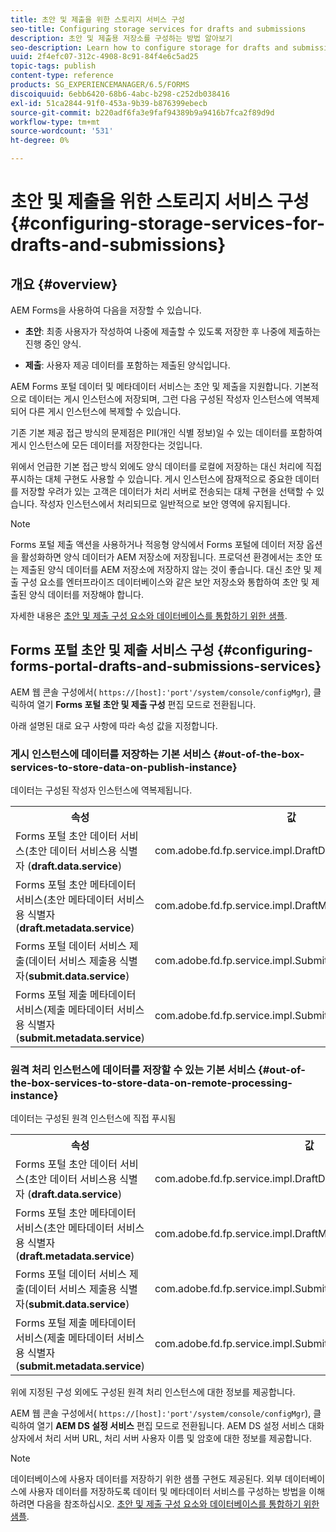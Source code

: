 ```yaml
---
title: 초안 및 제출을 위한 스토리지 서비스 구성
seo-title: Configuring storage services for drafts and submissions
description: 초안 및 제출용 저장소를 구성하는 방법 알아보기
seo-description: Learn how to configure storage for drafts and submissions
uuid: 2f4efc07-312c-4908-8c91-84f4e6c5ad25
topic-tags: publish
content-type: reference
products: SG_EXPERIENCEMANAGER/6.5/FORMS
discoiquuid: 6ebb6420-68b6-4abc-b298-c252db038416
exl-id: 51ca2844-91f0-453a-9b39-b876399ebecb
source-git-commit: b220adf6fa3e9faf94389b9a9416b7fca2f89d9d
workflow-type: tm+mt
source-wordcount: '531'
ht-degree: 0%

---
```


# 초안 및 제출을 위한 스토리지 서비스 구성 {#configuring-storage-services-for-drafts-and-submissions}

## 개요 {#overview}

AEM Forms을 사용하여 다음을 저장할 수 있습니다.

* **초안**: 최종 사용자가 작성하여 나중에 제출할 수 있도록 저장한 후 나중에 제출하는 진행 중인 양식.

* **제출**: 사용자 제공 데이터를 포함하는 제출된 양식입니다.

AEM Forms 포털 데이터 및 메타데이터 서비스는 초안 및 제출을 지원합니다. 기본적으로 데이터는 게시 인스턴스에 저장되며, 그런 다음 구성된 작성자 인스턴스에 역복제되어 다른 게시 인스턴스에 복제할 수 있습니다.

기존 기본 제공 접근 방식의 문제점은 PII(개인 식별 정보)일 수 있는 데이터를 포함하여 게시 인스턴스에 모든 데이터를 저장한다는 것입니다.

위에서 언급한 기본 접근 방식 외에도 양식 데이터를 로컬에 저장하는 대신 처리에 직접 푸시하는 대체 구현도 사용할 수 있습니다. 게시 인스턴스에 잠재적으로 중요한 데이터를 저장할 우려가 있는 고객은 데이터가 처리 서버로 전송되는 대체 구현을 선택할 수 있습니다. 작성자 인스턴스에서 처리되므로 일반적으로 보안 영역에 유지됩니다.

>[!NOTE]
>
>Forms 포털 제출 액션을 사용하거나 적응형 양식에서 Forms 포털에 데이터 저장 옵션을 활성화하면 양식 데이터가 AEM 저장소에 저장됩니다. 프로덕션 환경에서는 초안 또는 제출된 양식 데이터를 AEM 저장소에 저장하지 않는 것이 좋습니다. 대신 초안 및 제출 구성 요소를 엔터프라이즈 데이터베이스와 같은 보안 저장소와 통합하여 초안 및 제출된 양식 데이터를 저장해야 합니다.
>
>자세한 내용은 [초안 및 제출 구성 요소와 데이터베이스를 통합하기 위한 샘플](/help/forms/using/integrate-draft-submission-database.md).

## Forms 포털 초안 및 제출 서비스 구성 {#configuring-forms-portal-drafts-and-submissions-services}

AEM 웹 콘솔 구성에서( `https://[host]:'port'/system/console/configMgr`), 클릭하여 열기 **Forms 포털 초안 및 제출 구성** 편집 모드로 전환됩니다.

아래 설명된 대로 요구 사항에 따라 속성 값을 지정합니다.

### 게시 인스턴스에 데이터를 저장하는 기본 서비스 {#out-of-the-box-services-to-store-data-on-publish-instance}

데이터는 구성된 작성자 인스턴스에 역복제됩니다.

<table>
 <tbody>
  <tr>
   <th>속성</th>
   <th>값</th>
  </tr>
  <tr>
   <td>Forms 포털 초안 데이터 서비스(초안 데이터 서비스용 식별자 (<strong>draft.data.service</strong>)</td>
   <td>com.adobe.fd.fp.service.impl.DraftDataServiceImpl<br /> </td>
  </tr>
  <tr>
   <td>Forms 포털 초안 메타데이터 서비스(초안 메타데이터 서비스용 식별자 (<strong>draft.metadata.service</strong>)</td>
   <td>com.adobe.fd.fp.service.impl.DraftMetadataServiceImpl<br /> </td>
  </tr>
  <tr>
   <td>Forms 포털 데이터 서비스 제출(데이터 서비스 제출용 식별자(<strong>submit.data.service</strong>)</td>
   <td>com.adobe.fd.fp.service.impl.SubmitDataServiceImpl<br /> </td>
  </tr>
  <tr>
   <td>Forms 포털 제출 메타데이터 서비스(제출 메타데이터 서비스용 식별자 (<strong>submit.metadata.service</strong>)</td>
   <td>com.adobe.fd.fp.service.impl.SubmitMetadataServiceImpl<br /> </td>
  </tr>
 </tbody>
</table>

### 원격 처리 인스턴스에 데이터를 저장할 수 있는 기본 서비스 {#out-of-the-box-services-to-store-data-on-remote-processing-instance}

데이터는 구성된 원격 인스턴스에 직접 푸시됨

<table>
 <tbody>
  <tr>
   <th>속성</th>
   <th>값</th>
  </tr>
  <tr>
   <td>Forms 포털 초안 데이터 서비스(초안 데이터 서비스용 식별자 (<strong>draft.data.service</strong>)</td>
   <td>com.adobe.fd.fp.service.impl.DraftDataServiceRemoteImpl<br /> </td>
  </tr>
  <tr>
   <td>Forms 포털 초안 메타데이터 서비스(초안 메타데이터 서비스용 식별자 (<strong>draft.metadata.service</strong>)</td>
   <td>com.adobe.fd.fp.service.impl.DraftMetadataServiceRemoteImpl<br /> </td>
  </tr>
  <tr>
   <td>Forms 포털 데이터 서비스 제출(데이터 서비스 제출용 식별자(<strong>submit.data.service</strong>)</td>
   <td>com.adobe.fd.fp.service.impl.SubmitDataServiceRemoteImpl<br /> </td>
  </tr>
  <tr>
   <td>Forms 포털 제출 메타데이터 서비스(제출 메타데이터 서비스용 식별자 (<strong>submit.metadata.service</strong>)</td>
   <td>com.adobe.fd.fp.service.impl.SubmitMetadataServiceRemoteImpl<br /> </td>
  </tr>
 </tbody>
</table>

위에 지정된 구성 외에도 구성된 원격 처리 인스턴스에 대한 정보를 제공합니다.

AEM 웹 콘솔 구성에서( `https://[host]:'port'/system/console/configMgr`), 클릭하여 열기 **AEM DS 설정 서비스** 편집 모드로 전환됩니다. AEM DS 설정 서비스 대화 상자에서 처리 서버 URL, 처리 서버 사용자 이름 및 암호에 대한 정보를 제공합니다.

>[!NOTE]
>
>데이터베이스에 사용자 데이터를 저장하기 위한 샘플 구현도 제공된다. 외부 데이터베이스에 사용자 데이터를 저장하도록 데이터 및 메타데이터 서비스를 구성하는 방법을 이해하려면 다음을 참조하십시오. [초안 및 제출 구성 요소와 데이터베이스를 통합하기 위한 샘플](/help/forms/using/integrate-draft-submission-database.md).
